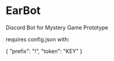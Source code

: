 # EarBot
Discord Bot for Mystery Game Prototype


requires config.json with:

{
	"prefix": "!",
	"token": "KEY"
}
